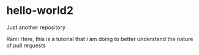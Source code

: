 # hello-world2
Just another repository

Rami Here, this is a tutorial that i 
am doing to better understand the nature
of pull requests
